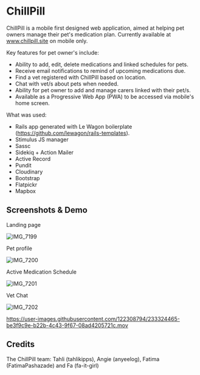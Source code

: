# ChillPill

ChillPill is a mobile first designed web application, aimed at helping pet owners manage their pet's medication plan. Currently available at www.chillpill.site on mobile only.

Key features for pet owner's include:
- Ability to add, edit, delete medications and linked schedules for pets.
- Receive email notifications to remind of upcoming medications due.
- Find a vet registered with ChillPill based on location.
- Chat with vet/s about pets when needed.
- Ability for pet owner to add and manage carers linked with their pet/s.
- Available as a Progressive Web App (PWA) to be accessed via mobile's home screen.

What was used:
- Rails app generated with Le Wagon boilerplate (https://github.com/lewagon/rails-templates).
- Stimulus JS manager
- Sassc 
- Sidekiq + Action Mailer 
- Active Record
- Pundit
- Cloudinary
- Bootstrap
- Flatpickr
- Mapbox

## Screenshots & Demo
Landing page

![IMG_7199](https://user-images.githubusercontent.com/122308794/233323413-3bcd34f2-bbd8-4ee3-adf3-c45455def15e.PNG)

Pet profile

![IMG_7200](https://user-images.githubusercontent.com/122308794/233323488-e9046d7e-ffe3-49bd-b274-dbccf35cea4a.PNG)

Active Medication Schedule

![IMG_7201](https://user-images.githubusercontent.com/122308794/233323621-625edfeb-4f17-4c50-9b36-5d5cc78fdd5b.PNG)

Vet Chat

![IMG_7202](https://user-images.githubusercontent.com/122308794/233323812-cbdff442-de27-45c6-9db6-7984499c243a.PNG)




https://user-images.githubusercontent.com/122308794/233324465-be3f9c9e-b22b-4c43-9f67-08ad4205721c.mov


## Credits
The ChillPill team: Tahli (tahlikipps), Angie (anyeelog), Fatima (FatimaPashazade) and Fa (fa-it-girl)
